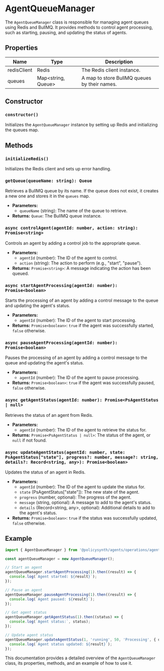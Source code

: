 # AgentQueueManager

The `AgentQueueManager` class is responsible for managing agent queues using Redis and BullMQ. It provides methods to control agent processing, such as starting, pausing, and updating the status of agents.

## Properties

| Name         | Type                | Description                                      |
|--------------|---------------------|--------------------------------------------------|
| redisClient  | Redis               | The Redis client instance.                       |
| queues       | Map<string, Queue>  | A map to store BullMQ queues by their names.     |

## Constructor

### `constructor()`

Initializes the `AgentQueueManager` instance by setting up Redis and initializing the queues map.

## Methods

### `initializeRedis()`

Initializes the Redis client and sets up error handling.

### `getQueue(queueName: string): Queue`

Retrieves a BullMQ queue by its name. If the queue does not exist, it creates a new one and stores it in the `queues` map.

- **Parameters:**
  - `queueName` (string): The name of the queue to retrieve.
- **Returns:** `Queue`: The BullMQ queue instance.

### `async controlAgent(agentId: number, action: string): Promise<string>`

Controls an agent by adding a control job to the appropriate queue.

- **Parameters:**
  - `agentId` (number): The ID of the agent to control.
  - `action` (string): The action to perform (e.g., "start", "pause").
- **Returns:** `Promise<string>`: A message indicating the action has been queued.

### `async startAgentProcessing(agentId: number): Promise<boolean>`

Starts the processing of an agent by adding a control message to the queue and updating the agent's status.

- **Parameters:**
  - `agentId` (number): The ID of the agent to start processing.
- **Returns:** `Promise<boolean>`: `true` if the agent was successfully started, `false` otherwise.

### `async pauseAgentProcessing(agentId: number): Promise<boolean>`

Pauses the processing of an agent by adding a control message to the queue and updating the agent's status.

- **Parameters:**
  - `agentId` (number): The ID of the agent to pause processing.
- **Returns:** `Promise<boolean>`: `true` if the agent was successfully paused, `false` otherwise.

### `async getAgentStatus(agentId: number): Promise<PsAgentStatus | null>`

Retrieves the status of an agent from Redis.

- **Parameters:**
  - `agentId` (number): The ID of the agent to retrieve the status for.
- **Returns:** `Promise<PsAgentStatus | null>`: The status of the agent, or `null` if not found.

### `async updateAgentStatus(agentId: number, state: PsAgentStatus["state"], progress?: number, message?: string, details?: Record<string, any>): Promise<boolean>`

Updates the status of an agent in Redis.

- **Parameters:**
  - `agentId` (number): The ID of the agent to update the status for.
  - `state` (PsAgentStatus["state"]): The new state of the agent.
  - `progress` (number, optional): The progress of the agent.
  - `message` (string, optional): A message to add to the agent's status.
  - `details` (Record<string, any>, optional): Additional details to add to the agent's status.
- **Returns:** `Promise<boolean>`: `true` if the status was successfully updated, `false` otherwise.

## Example

```typescript
import { AgentQueueManager } from '@policysynth/agents/operations/agentQueueManager.js';

const agentQueueManager = new AgentQueueManager();

// Start an agent
agentQueueManager.startAgentProcessing(1).then((result) => {
  console.log(`Agent started: ${result}`);
});

// Pause an agent
agentQueueManager.pauseAgentProcessing(1).then((result) => {
  console.log(`Agent paused: ${result}`);
});

// Get agent status
agentQueueManager.getAgentStatus(1).then((status) => {
  console.log(`Agent status:`, status);
});

// Update agent status
agentQueueManager.updateAgentStatus(1, 'running', 50, 'Processing', { detail: 'example' }).then((result) => {
  console.log(`Agent status updated: ${result}`);
});
```

This documentation provides a detailed overview of the `AgentQueueManager` class, its properties, methods, and an example of how to use it.